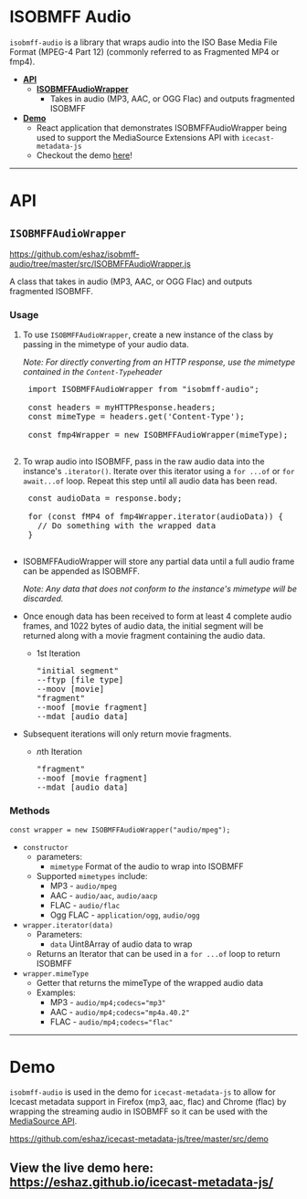 # ISOBMFF Audio

`isobmff-audio` is a library that wraps audio into the ISO Base Media File Format (MPEG-4 Part 12) (commonly referred to as Fragmented MP4 or fmp4).

 * [**API**](#isobmffaudio)
   * [**ISOBMFFAudioWrapper**](#ISOBMFFAudioWrapper)
     * Takes in audio (MP3, AAC, or OGG Flac) and outputs fragmented ISOBMFF
 * [**Demo**](#demo)
   * React application that demonstrates ISOBMFFAudioWrapper being used to support the MediaSource Extensions API with `icecast-metadata-js`
   * Checkout the demo [here](https://eshaz.github.io/icecast-metadata-js/)!

---

# API

## `ISOBMFFAudioWrapper`

https://github.com/eshaz/isobmff-audio/tree/master/src/ISOBMFFAudioWrapper.js

A class that takes in audio (MP3, AAC, or OGG Flac) and outputs fragmented ISOBMFF.

### Usage

1. To use `ISOBMFFAudioWrapper`, create a new instance of the class by passing in the mimetype of your audio data.

    *Note: For directly converting from an HTTP response, use the mimetype contained in the   `Content-Type`header*
    
    <pre>
    import ISOBMFFAudioWrapper from "isobmff-audio";
    
    const headers = myHTTPResponse.headers;
    const mimeType = headers.get('Content-Type');
    
    const fmp4Wrapper = new ISOBMFFAudioWrapper(mimeType);
    </pre>
    
1. To wrap audio into ISOBMFF, pass in the raw audio data into the instance's `.iterator()`. Iterate over this iterator using a `for ...of` or `for await...of` loop. Repeat this step until all audio data has been read.

    <pre>
    const audioData = response.body;
    
    for (const fMP4 of fmp4Wrapper.iterator(audioData)) {
      // Do something with the wrapped data
    }
    </pre>

  * ISOBMFFAudioWrapper will store any partial data until a full audio frame can be appended as ISOBMFF.

    *Note: Any data that does not conform to the instance's mimetype will be discarded.*

  * Once enough data has been received to form at least 4 complete audio frames, and 1022 bytes of audio data, the initial segment will be returned along with a movie fragment containing the audio data.

    * 1st Iteration
    
      <pre>
      "initial segment"
      --ftyp [file type]
      --moov [movie]
      "fragment"
      --moof [movie fragment]
      --mdat [audio data]
      </pre>

  * Subsequent iterations will only return movie fragments.
    * *n*th Iteration

      <pre>
      "fragment"
      --moof [movie fragment]
      --mdat [audio data]
      </pre>

### Methods

`const wrapper = new ISOBMFFAudioWrapper("audio/mpeg");`
* `constructor`
  * parameters:
    * `mimetype` Format of the audio to wrap into ISOBMFF
  * Supported `mimetypes` include:
    * MP3 - `audio/mpeg`
    * AAC - `audio/aac`, `audio/aacp`
    * FLAC - `audio/flac`
    * Ogg FLAC - `application/ogg`, `audio/ogg`
* `wrapper.iterator(data)`
  * Parameters:
    * `data` Uint8Array of audio data to wrap
  * Returns an Iterator that can be used in a `for ...of` loop to return ISOBMFF
* `wrapper.mimeType`
  * Getter that returns the mimeType of the wrapped audio data
  * Examples:
    * MP3 - `audio/mp4;codecs="mp3"`
    * AAC - `audio/mp4;codecs="mp4a.40.2"`
    * FLAC - `audio/mp4;codecs="flac"`
---


# Demo

`isobmff-audio` is used in the demo for `icecast-metadata-js` to allow for Icecast metadata support in Firefox (mp3, aac, flac) and Chrome (flac) by wrapping the streaming audio in ISOBMFF so it can be used with the [MediaSource API](https://developer.mozilla.org/en-US/docs/Web/API/MediaSource).

https://github.com/eshaz/icecast-metadata-js/tree/master/src/demo

## View the live demo here: https://eshaz.github.io/icecast-metadata-js/